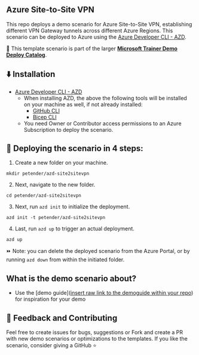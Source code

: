 ## Azure Site-to-Site VPN

This repo deploys a demo scenario for Azure Site-to-Site VPN, establishing different VPN Gateway tunnels across different Azure Regions. This scenario can be deployed to Azure using the [Azure Developer CLI - AZD](https://learn.microsoft.com/en-us/azure/developer/azure-developer-cli/overview). 

💪 This template scenario is part of the larger **[Microsoft Trainer Demo Deploy Catalog](https://aka.ms/trainer-demo-deploy)**.

## ⬇️ Installation
- [Azure Developer CLI - AZD](https://learn.microsoft.com/en-us/azure/developer/azure-developer-cli/install-azd)
    - When installing AZD, the above the following tools will be installed on your machine as well, if not already installed:
        - [GitHub CLI](https://cli.github.com)
        - [Bicep CLI](https://learn.microsoft.com/en-us/azure/azure-resource-manager/bicep/install)
    - You need Owner or Contributor access permissions to an Azure Subscription to  deploy the scenario.

## 🚀 Deploying the scenario in 4 steps:

1. Create a new folder on your machine.
```
mkdir petender/azd-site2sitevpn
```
2. Next, navigate to the new folder.
```
cd petender/azd-site2sitevpn
```
3. Next, run `azd init` to initialize the deployment.
```
azd init -t petender/azd-site2sitevpn
```
4. Last, run `azd up` to trigger an actual deployment.
```
azd up
```

⏩ Note: you can delete the deployed scenario from the Azure Portal, or by running ```azd down``` from within the initiated folder.

## What is the demo scenario about?

- Use the [demo guide]([insert raw link to the demoguide within your repo](https://github.com/petender/azd-site2sitevpn/blob/main/Demoguides/s2svpn.md)) for inspiration for your demo

## 💭 Feedback and Contributing
Feel free to create issues for bugs, suggestions or Fork and create a PR with new demo scenarios or optimizations to the templates. 
If you like the scenario, consider giving a GitHub ⭐
 


